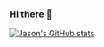 ### Hi there 👋

[![Jason's GitHub stats](https://github-readme-stats.vercel.app/api?username=jason0kenyon&count_private=true&show_icons=true&theme=tokyonight)](https://github.com/anuraghazra/github-readme-stats)


